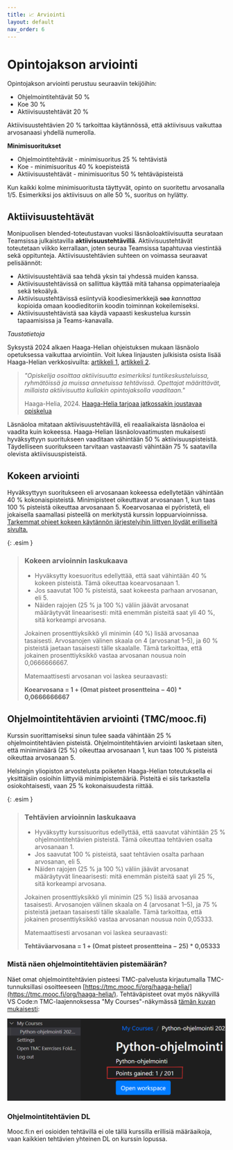 ```yaml
---
title: 📈 Arviointi
layout: default
nav_order: 6
---
```


# Opintojakson arviointi

Opintojakson arviointi perustuu seuraaviin tekijöihin:

* Ohjelmointitehtävät 50 %
* Koe 30 %
* Aktiivisuustehtävät 20 %

Aktiivisuustehtävien 20 % tarkoittaa käytännössä, että aktiivisuus vaikuttaa arvosanaasi yhdellä numerolla.

**Minimisuoritukset**

* Ohjelmointitehtävät - minimisuoritus 25 % tehtävistä
* Koe - minimisuoritus 40 % koepisteistä
* Aktiivisuustehtävät - minimisuoritus 50 % tehtäväpisteistä

Kun kaikki kolme minimisuoritusta täyttyvät, opinto on suoritettu arvosanalla 1/5. Esimerkiksi jos aktiivisuus on alle 50 %, suoritus on hylätty.

## Aktiivisuustehtävät

Monipuolisen blended-toteutustavan vuoksi läsnäoloaktiivisuutta seurataan Teamsissa julkaistavilla **aktiivisuustehtävillä**. Aktiivisuustehtävät toteutetaan viikko kerrallaan, joten seuraa Teamsissa tapahtuvaa viestintää sekä oppitunteja. Aktiivisuustehtävien suhteen on voimassa seuraavat pelisäännöt:

* Aktiivisuustehtäviä saa tehdä yksin tai yhdessä muiden kanssa.
* Aktiivisuustehtävissä on sallittua käyttää mitä tahansa oppimateriaaleja sekä tekoälyä.
* Aktiivisuustehtävissä esiintyviä koodiesimerkkejä <del>saa</del> *kannattaa* kopioida omaan koodieditoriin koodin toiminnan kokeilemiseksi.
* Aktiivisuustehtävistä saa käydä vapaasti keskustelua kurssin tapaamisissa ja Teams-kanavalla.

*Taustatietoja*

Syksystä 2024 alkaen Haaga-Helian ohjeistuksen mukaan läsnäolo opetuksessa vaikuttaa arviointiin. Voit lukea linjausten julkisista osista lisää Haaga-Helian verkkosivuilta: [artikkeli 1](https://www.haaga-helia.fi/fi/ajankohtaista/uutiset/lasnaolosta-arvioinnin-edellytys-opintojaksoille-lisaa-elamaa-kampuksille), [artikkeli 2](https://www.haaga-helia.fi/fi/ajankohtaista/uutiset/haaga-helia-tarjoaa-jatkossakin-joustavaa-opiskelua-paivitetty-145).

> *"Opiskelija osoittaa aktiivisuutta esimerkiksi tuntikeskusteluissa, ryhmätöissä ja muissa annetuissa tehtävissä. Opettajat määrittävät, millaista aktiivisuutta kullakin opintojaksolla vaaditaan."*
>
> Haaga-Helia, 2024. [Haaga-Helia tarjoaa jatkossakin joustavaa opiskelua](https://www.haaga-helia.fi/fi/ajankohtaista/uutiset/haaga-helia-tarjoaa-jatkossakin-joustavaa-opiskelua-paivitetty-145)

Läsnäoloa mitataan aktiivisuustehtävillä, eli reaaliaikaista läsnäoloa ei vaadita kuin kokeessa. Haaga-Helian läsnäolovaatimusten mukaisesti hyväksyttyyn suoritukseen vaaditaan vähintään 50 % aktiivisuuspisteistä. Täydelliseen suoritukseen tarvitaan vastaavasti vähintään 75 % saatavilla olevista aktiivisuuspisteistä.


## Kokeen arviointi

Hyväksyttyyn suoritukseen eli arvosanaan kokeessa edellytetään vähintään 40 % kokonaispisteistä. Minimipisteet oikeuttavat arvosanaan 1, kun taas 100 % pisteistä oikeuttaa arvosanaan 5. Koearvosanaa ei pyöristetä, eli jokaisella saamallasi pisteellä on merkitystä kurssin loppuarvioinnissa. [Tarkemmat ohjeet kokeen käytännön järjestelyihin liittyen löydät erilliseltä sivulta.](/koe/)

{: .esim }
> ### Kokeen arvioinnin laskukaava
> 
> * Hyväksytty koesuoritus edellyttää, että saat vähintään 40 % kokeen pisteistä. Tämä oikeuttaa koearvosanaan 1.
> * Jos saavutat 100 % pisteistä, saat kokeesta parhaan arvosanan, eli 5.
> * Näiden rajojen (25 % ja 100 %) väliin jäävät arvosanat määräytyvät lineaarisesti: mitä enemmän pisteitä saat yli 40 %, sitä korkeampi arvosana.
> 
> Jokainen prosenttiyksikkö yli minimin (40 %) lisää arvosanaa tasaisesti. Arvosanojen välinen skaala on 4 (arvosanat 1–5), ja 60 % pisteistä jaetaan tasaisesti tälle skaalalle. Tämä tarkoittaa, että jokainen prosenttiyksikkö vastaa arvosanan nousua noin 0,0666666667.
> 
> Matemaattisesti arvosanan voi laskea seuraavasti:
> 
> **Koearvosana = 1 + (Omat pisteet prosentteina − 40) * 0,0666666667**


## Ohjelmointitehtävien arviointi (TMC/mooc.fi)

Kurssin suorittamiseksi sinun tulee saada vähintään 25 % ohjelmointitehtävien pisteistä. Ohjelmointitehtävien arviointi lasketaan siten, että minimimäärä (25 %) oikeuttaa arvosanaan 1, kun taas 100 % pisteistä oikeuttaa arvosanaan 5.

Helsingin yliopiston arvostelusta poiketen Haaga-Helian toteutuksella ei yksittäisiin osioihin liittyviä minimipistemääriä. Pisteitä ei siis tarkastella osiokohtaisesti, vaan 25 % kokonaisuudesta riittää.


{: .esim }
> ### Tehtävien arvioinnin laskukaava
>
> * Hyväksytty kurssisuoritus edellyttää, että saavutat vähintään 25 % ohjelmointitehtävien pisteistä. Tämä oikeuttaa tehtävien osalta arvosanaan 1.
> * Jos saavutat 100 % pisteistä, saat tehtävien osalta parhaan arvosanan, eli 5.
> * Näiden rajojen (25 % ja 100 %) väliin jäävät arvosanat määräytyvät lineaarisesti: mitä enemmän pisteitä saat yli 25 %, sitä korkeampi arvosana.
>
> Jokainen prosenttiyksikkö yli minimin (25 %) lisää arvosanaa tasaisesti. Arvosanojen välinen skaala on 4 (arvosanat 1–5), ja 75 % pisteistä jaetaan tasaisesti tälle skaalalle. Tämä tarkoittaa, että jokainen prosenttiyksikkö vastaa arvosanan nousua noin 0,05333.
>
> Matemaattisesti arvosanan voi laskea seuraavasti:
>
> **Tehtäväarvosana = 1 + (Omat pisteet prosentteina − 25) * 0,05333**


### Mistä näen ohjelmointitehtävien pistemäärän?

Näet omat ohjelmointitehtävien pisteesi TMC-palvelusta kirjautumalla TMC-tunnuksillasi osoitteeseen [https://tmc.mooc.fi/org/haaga-helia/](https://tmc.mooc.fi/org/haaga-helia/). Tehtäväpisteet ovat myös näkyvillä VS Code:n TMC-laajennoksessa "My Courses"-näkymässä [tämän kuvan mukaisesti](/img/points-gained-tmc-plugin.png):

![My courses](/img/points-gained-tmc-plugin.png)


### Ohjelmointitehtävien DL

Mooc.fi:n eri osioiden tehtävillä ei ole tällä kurssilla erillisiä määräaikoja, vaan kaikkien tehtävien yhteinen DL on kurssin lopussa.

